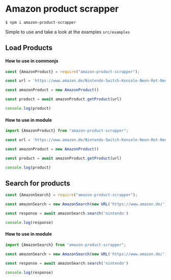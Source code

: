 # Amazon product scrapper

`$ npm i amazon-product-scrapper`

Simple to use and take a look at the examples `src/examples`

## Load Products

#### How to use in commonjs

```javascript
const {AmazonProduct} = require("amazon-product-scrapper");

const url = 'https://www.amazon.de/Nintendo-Switch-Konsole-Neon-Rot-Neon-Blau/dp/B0BHDDH5W1/'

const amazonProduct = new AmazonProduct()

const product = await amazonProduct.getProduct(url)

console.log(product)
```

#### How to use in module

```typescript
import {AmazonProduct} from "amazon-product-scrapper";

const url = 'https://www.amazon.de/Nintendo-Switch-Konsole-Neon-Rot-Neon-Blau/dp/B0BHDDH5W1/'

const amazonProduct = new AmazonProduct()

const product = await amazonProduct.getProduct(url)

console.log(product)
```

## Search for products

```javascript
const {AmazonSearch} = require("amazon-product-scrapper");

const amazonSearch = new AmazonSearch(new URL('https://www.amazon.de/'))

const response = await amazonSearch.search('nintendo')

console.log(response)
```

#### How to use in module

```typescript
import {AmazonSearch} from "amazon-product-scrapper";

const amazonSearch = new AmazonSearch(new URL('https://www.amazon.de/'))

const response = await amazonSearch.search('nintendo')

console.log(response)
```
